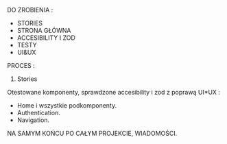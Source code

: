 DO ZROBIENIA :

- STORIES
- STRONA GŁÓWNA
- ACCESIBILITY I ZOD
- TESTY
- UI&UX

PROCES :

1. Stories

Otestowane komponenty, sprawdzone accesibility i zod z poprawą UI\*UX :

- Home i wszystkie podkomponenty.
- Authentication.
- Navigation.

NA SAMYM KOŃCU PO CAŁYM PROJEKCIE, WIADOMOŚCI.
